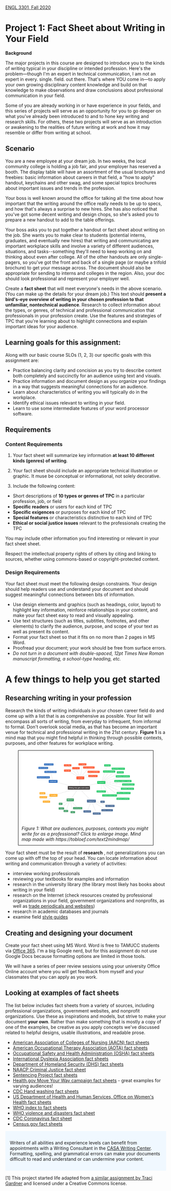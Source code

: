 [ENGL 3301, Fall 2020](index.html)

# Project 1: Fact Sheet about Writing in Your Field

**Background**

The major projects in this course are designed to introduce you to the kinds of writing typical in your discipline or intended profession. Here's the problem&mdash;though I'm an expert in technical communication, I am not an expert in every. single. field. out there. That's where YOU come in&mdash;to apply your own growing disciplinary content knowledge and build on that knowledge to make observations and draw conclusions about professional communication in your field.

Some of you are already working in or have experience in your fields, and this series of projects will serve as an opportunity for you to go deeper on what you've already been introduced to and to hone key writing and research skills. For others, these two projects will serve as an introduction or awakening to the realities of future writing at work and how it may resemble or differ from writing at school.

## Scenario

You are a new employee at your dream job. In two weeks, the local community college is holding a job fair, and your employer has reserved a booth. The display table will have an assortment of the usual brochures and freebies: basic information about careers in that field, a "how to apply" handout, keychains and other swag, and some special topics brochures about important issues and trends in the profession.

Your boss is well known around the office for talking all the time about how important that the writing around the office really needs to be up to specs, and how that's always a surprise to new hires. She has also noticed that you've got some decent writing and design chops, so she's asked you to prepare a new handout to add to the table offerings.

Your boss asks you to put together a handout or fact sheet about writing on the job. She wants you to make clear to students (potential interns, graduates, and eventually new hires) that writing and communicating are important workplace skills and involve a variety of different audiences, situations, and tasks--something they'll need to keep working on and thinking about even after college. All of the other handouts are only single-pagers, so you've got the front and back of a single page (or maybe a trifold brochure) to get your message across. The document should also be appropriate for sending to interns and colleges in the region. Also, your doc should look professional and represent your employer well.

Create a **fact sheet** that will meet everyone's needs in the above scenario. (You can make up the details for your dream job.) This text should **present a bird's-eye overview of writing in your chosen profession to that unfamiliar, nontechnical audience**. Research to collect information about the types, or genres, of technical and professional communication that professionals in your profession create. Use the features and strategies of TPC that you're learning about to highlight connections and explain important ideas for your audience.

## Learning goals for this assignment:

Along with our basic course SLOs (1, 2, 3) our specific goals with this assignment are:

- Practice balancing clarity and concision as you try to describe content both completely and succinctly for an audience using text and visuals.
- Practice information and document design as you organize your findings in a way that suggests meaningful connections for an audience.
- Learn about characteristics of writing you will typically do in the workplace.
- Identify ethical issues relevant to writing in your field.
- Learn to use some intermediate features of your word processor software.

## Requirements

### Content Requirements

1. Your fact sheet will summarize key information **at least 10 different kinds (genres) of writing**.

2. Your fact sheet should include an appropriate technical illustration or graphic. It muse be conceptual or informational, not solely decorative.

3. Include the following content:

- Short descriptions of **10 types or genres of TPC** in a particular profession, job, or field
- **Specific readers** or users for each kind of TPC
- **Specific exigences** or purposes for each kind of TPC
- **Special features** or characteristics distinctive to each kind of TPC
- **Ethical or social justice issues** relevant to the professionals creating the TPC

You may include other information you find interesting or relevant in your fact sheet sheet.

Respect the intellectual property rights of others by citing and linking to sources, whether using commons-based or copyright-protected content.

### Design Requirements

Your fact sheet must meet the following design constraints. Your design should help readers use and understand your document and should suggest meaningful connections between bits of information.

- Use design elements and graphics (such as headings, color, layout) to highlight key information, reinforce relationships in your content, and make your fact sheet easy to read and visually appealing.
- Use text structures (such as titles, subtitles, footnotes, and other elements) to clarify the audience, purpose, and scope of your text as well as present its content.
- Format your fact sheet so that it fits on no more than 2 pages in MS Word.
- Proofread your document; your work should be free from surface errors.
- *Do not turn in a document with double-spaced, 12pt Times New Roman manuscript formatting, a school-type heading, etc.*

# A few things to help you get started

## Researching writing in your profession

Research the kinds of writing individuals in your chosen career field do and come up with a list that is as comprehensive as possible. Your list will encompass all sorts of writing, from everyday to infrequent, from informal to formal. Don&#39;t overlook social media, as that has become an important venue for technical and professional writing in the 21st century. **Figure 1** is a mind map that you might find helpful in thinking through possible contexts, purposes, and other features for workplace writing.

<figure style="border:1px black solid; padding: 2%;">
<a href="https://cdmandrews.github.io/3301/weekly/media/writing-work.png"><img src="weekly/media/writing-work.png" alt="Mind map about writing that gets work done, with branches including audience, purpose, context, formality, medium, and frequency."/></a>
<figcaption><i>Figure 1: What are audiences, purposes, contexts you might write for as a professional? Click to enlarge image. Mind map made with https://tobloef.com/text2mindmap/</i></figcaption>
</figure>
<p></p>

Your fact sheet must be the result of **research** , not generalizations you can come up with off the top of your head. You can locate information about writing and communication through a variety of activities:

- interview working professionals
- reviewing your textbooks for examples and information
- research in the university library (the library most likely has books about writing in your field)
- research on the Internet (check resources created by professional organizations in your field, government organizations and nonprofits, as well as [trade periodicals and websites](https://youtu.be/ODk6My5y1WA))
- research in academic databases and journals
- examine field [style guides](https://en.wikipedia.org/wiki/Style_guide)

## Creating and designing your document

Create your fact sheet using MS Word. Word is free to TAMUCC students via [Office 365](http://it.tamucc.edu/Office365/Office365.html). I'm a big Google nerd, but for this assignment do not use Google Docs because formatting options are limited in those tools.

We will have a series of peer review sessions using your university Office Online account where you will get feedback from myself and your classmates that you can apply as you work.

## Looking at examples of fact sheets

The list below includes fact sheets from a variety of sources, including professional organizations, government websites, and nonprofit organizations. Use these as inspirations and models, but strive to make your document **your own**. Rather than make something that is mostly a copy of one of the examples, be creative as you apply concepts we've discussed related to helpful designs, usable illustrations, and readable prose.

 - [American Association of Colleges of Nursing (AACN) fact sheets](https://www.aacnnursing.org/News-Information/Fact-Sheets)
 - [American Occupational Therapy Association (AOTA) fact sheets](https://www.aota.org/About-Occupational-Therapy/Professionals/Master-List.aspx)
 - [Occupational Safety and Health Admiinistration (OSHA) fact sheets](https://www.osha.gov/pls/publications/publication.AthruZ?pType=Types&pID=2)
 - [International Dyslexia Association fact sheets](https://dyslexiaida.org/fact-sheets/)
 - [Department of Homeland Security (DHS) fact sheets](https://www.dhs.gov/news-releases/fact-sheets)
 - [NAACP Criminal Justice fact sheet](https://www.naacp.org/criminal-justice-fact-sheet/)
 - [Sentencing Project fact sheets](https://www.sentencingproject.org/criminal-justice-facts/)
 - [Health.gov Move Your Way campaign fact sheets](https://health.gov/our-work/physical-activity/move-your-way-campaign#factsheets) - great examples for varying audiences!
 - [CDC Hand washing fact sheets](https://www.cdc.gov/handwashing/fact-sheets.html)
 - [US Department of Health and Human Services, Office on Women's Health fact sheets](https://www.womenshealth.gov/patient-materials/resource/fact-sheets)
 - [WHO index to fact sheets](https://www.who.int/news-room/fact-sheets)
 - [WHO violence and disasters fact sheet](https://www.who.int/violence_injury_prevention/publications/violence/violence_disasters.pdf?ua=1)
 - [CDC Coronavirus fact sheet](https://www.cdc.gov/coronavirus/2019-ncov/downloads/2019-ncov-factsheet.pdf)
 - [Census.gov fact sheets](https://www.census.gov/library/fact-sheets.html)

<div style="background-color: aliceblue; padding: 1em;">
<p>Writers of all abilities and experience levels can benefit from appointments with a Writing Consultant in the <a href="http://casa.tamucc.edu/wc.php" >CASA Writing Center</a>. Formatting, spelling, and grammatical errors can make your documents difficult to read and understand or can undermine your content.</p>
</div>

[1] This project started life adapted from [a similar assignment by Traci Gardner](http://3764s16.tracigardner.com/assignments/project-2-analysis-of-writing-in-your-field-2/) and licensed under a Creative Commons license.
